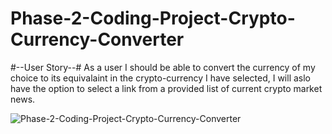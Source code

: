 # Phase-2-Coding-Project-Crypto-Currency-Converter 







#--User Story--#
As a user I should be able to convert the currency of my choice to its equivalaint in the crypto-currency I have selected, I will aslo have the option to select a link from a provided list of current crypto market news.



![Phase-2-Coding-Project-Crypto-Currency-Converter](https://user-images.githubusercontent.com/96841383/160480587-34a8d4f4-8050-4799-a89b-cdfe6affb7b4.jpg)